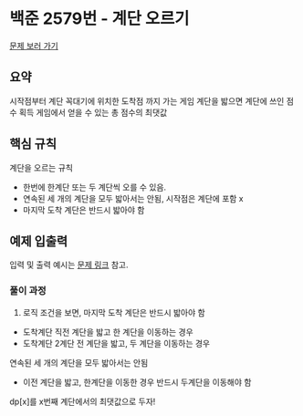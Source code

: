 # 백준 2579번 - 계단 오르기

[문제 보러 가기](https://www.acmicpc.net/problem/2579)

## 요약
시작점부터 계단 꼭대기에 위치한 도착점 까지 가는 게임
계단을 밟으면 계단에 쓰인 점수 획득
게임에서 얻을 수 있는 총 점수의 최댓값
## 핵심 규칙
계단을 오르는 규칙
- 한번에 한계단 또는 두 계단씩 오를 수 있음.
- 연속된 세 개의 계단을 모두 밟아서는 안됨, 시작점은 계단에 포함 x
- 마지막 도착 계단은 반드시 밟아야 함

## 예제 입출력

입력 및 출력 예시는 [문제 링크](https://www.acmicpc.net/problem/2579) 참고.

### 풀이 과정
1. 로직
조건을 보면, 마지막 도착 계단은 반드시 밟아야 함
- 도착계단 직전 계단을 밟고 한 계단을 이동하는 경우
- 도착계단 2계단 전 계단을 밟고, 두 계단을 이동하는 경우

연속된 세 개의 계단을 모두 밟아서는 안됨
- 이전 계단을 밟고, 한계단을 이동한 경우 반드시 두계단을 이동해야 함

dp[x]를 x번째 계단에서의 최댓값으로 두자!



